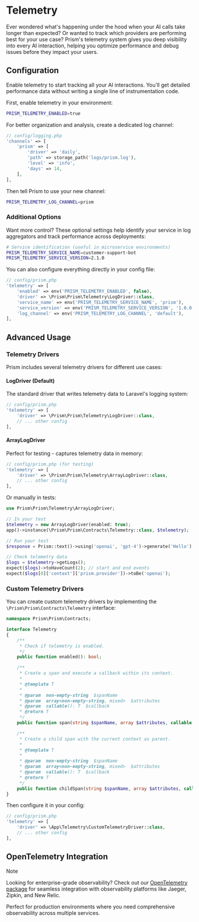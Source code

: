 # Telemetry

Ever wondered what's happening under the hood when your AI calls take longer than expected? Or wanted to track which providers are performing best for your use case? Prism's telemetry system gives you deep visibility into every AI interaction, helping you optimize performance and debug issues before they impact your users.

## Configuration

Enable telemetry to start tracking all your AI interactions. You'll get detailed performance data without writing a single line of instrumentation code.

First, enable telemetry in your environment:

```bash
PRISM_TELEMETRY_ENABLED=true
```

For better organization and analysis, create a dedicated log channel:

```php
// config/logging.php
'channels' => [
    'prism' => [
        'driver' => 'daily',
        'path' => storage_path('logs/prism.log'),
        'level' => 'info',
        'days' => 14,
    ],
],
```

Then tell Prism to use your new channel:

```bash
PRISM_TELEMETRY_LOG_CHANNEL=prism
```

### Additional Options

Want more control? These optional settings help identify your service in log aggregators and track performance across deployments:

```bash
# Service identification (useful in microservice environments)
PRISM_TELEMETRY_SERVICE_NAME=customer-support-bot
PRISM_TELEMETRY_SERVICE_VERSION=2.1.0
```

You can also configure everything directly in your config file:

```php
// config/prism.php
'telemetry' => [
    'enabled' => env('PRISM_TELEMETRY_ENABLED', false),
    'driver' => \Prism\Prism\Telemetry\LogDriver::class,
    'service_name' => env('PRISM_TELEMETRY_SERVICE_NAME', 'prism'),
    'service_version' => env('PRISM_TELEMETRY_SERVICE_VERSION', '1.0.0'),
    'log_channel' => env('PRISM_TELEMETRY_LOG_CHANNEL', 'default'),
],
```

## Advanced Usage

### Telemetry Drivers

Prism includes several telemetry drivers for different use cases:

#### LogDriver (Default)
The standard driver that writes telemetry data to Laravel's logging system:

```php
// config/prism.php
'telemetry' => [
    'driver' => \Prism\Prism\Telemetry\LogDriver::class,
    // ... other config
],
```

#### ArrayLogDriver
Perfect for testing - captures telemetry data in memory:

```php
// config/prism.php (for testing)
'telemetry' => [
    'driver' => \Prism\Prism\Telemetry\ArrayLogDriver::class,
    // ... other config
],
```

Or manually in tests:

```php
use Prism\Prism\Telemetry\ArrayLogDriver;

// In your test
$telemetry = new ArrayLogDriver(enabled: true);
app()->instance(\Prism\Prism\Contracts\Telemetry::class, $telemetry);

// Run your test
$response = Prism::text()->using('openai', 'gpt-4')->generate('Hello');

// Check telemetry data
$logs = $telemetry->getLogs();
expect($logs)->toHaveCount(2); // start and end events
expect($logs[0]['context']['prism.provider'])->toBe('openai');
```

### Custom Telemetry Drivers

You can create custom telemetry drivers by implementing the `\Prism\Prism\Contracts\Telemetry` interface:

```php
namespace Prism\Prism\Contracts;

interface Telemetry
{
    /**
     * Check if telemetry is enabled.
     */
    public function enabled(): bool;

    /**
     * Create a span and execute a callback within its context.
     *
     * @template T
     *
     * @param  non-empty-string  $spanName
     * @param  array<non-empty-string, mixed>  $attributes
     * @param  callable(): T  $callback
     * @return T
     */
    public function span(string $spanName, array $attributes, callable $callback): mixed;

    /**
     * Create a child span with the current context as parent.
     *
     * @template T
     *
     * @param  non-empty-string  $spanName
     * @param  array<non-empty-string, mixed>  $attributes
     * @param  callable(): T  $callback
     * @return T
     */
    public function childSpan(string $spanName, array $attributes, callable $callback): mixed;
}
```

Then configure it in your config:

```php
// config/prism.php
'telemetry' => [
    'driver' => \App\Telemetry\CustomTelemetryDriver::class,
    // ... other config
],
```

## OpenTelemetry Integration

> [!NOTE]
> Looking for enterprise-grade observability? Check out our [OpenTelemetry package](https://github.com/prism-php/opentelemetry) for seamless integration with observability platforms like Jaeger, Zipkin, and New Relic.

Perfect for production environments where you need comprehensive observability across multiple services.
